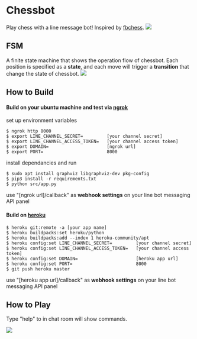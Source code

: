 # Chessbot
Play chess with a line message bot! Inspired by [fbchess](https://www.facebook.com/fbchess/).
![](https://raw.githubusercontent.com/blueskyson/line-bot/master/images/1.png)

## FSM

A finite state machine that shows the operation flow of chessbot. Each position is specified as a **state**, and each move will trigger a **transition** that change the state of chessbot.
![](https://raw.githubusercontent.com/blueskyson/line-bot/master/images/fsm.png)

## How to Build
#### Build on your ubuntu machine and test via [ngrok](https://ngrok.com/)
set up environment variables
```
$ ngrok http 8000
$ export LINE_CHANNEL_SECRET=         [your channel secret]
$ export LINE_CHANNEL_ACCESS_TOKEN=   [your channel access token]
$ export DOMAIN=                      [ngrok url]
$ export PORT=                        8000
```
install dependancies and run
```
$ sudo apt install graphviz libgraphviz-dev pkg-config
$ pip3 install -r requirements.txt
$ python src/app.py
```
use "[ngrok url]/callback" as **webhook settings** on your line bot messaging API panel

#### Build on [heroku](https://www.heroku.com)
```
$ heroku git:remote -a [your app name]
$ heroku buildpacks:set heroku/python
$ heroku buildpacks:add --index 1 heroku-community/apt
$ heroku config:set LINE_CHANNEL_SECRET=         [your channel secret]
$ heroku config:set LINE_CHANNEL_ACCESS_TOKEN=   [your channel access token]
$ heroku config:set DOMAIN=                      [heroku app url]
$ heroku config:set PORT=                        8000
$ git push heroku master
```

use "[heroku app url]/callback" as **webhook settings** on your line bot messaging API panel

## How to Play

Type "help" to in chat room will show commands.

![](https://raw.githubusercontent.com/blueskyson/line-bot/master/images/2.png)